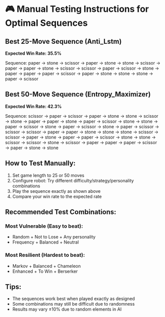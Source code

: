 
# 🎮 Manual Testing Instructions for Optimal Sequences

## Best 25-Move Sequence (Anti_Lstm)
**Expected Win Rate: 35.5%**

Sequence: paper → stone → scissor → paper → stone → stone → scissor → paper → paper → stone → scissor → scissor → paper → scissor → stone → paper → paper → paper → scissor → paper → stone → stone → stone → paper → scissor

## Best 50-Move Sequence (Entropy_Maximizer)
**Expected Win Rate: 42.3%**

Sequence: scissor → paper → scissor → paper → stone → stone → scissor → stone → paper → paper → stone → paper → scissor → stone → stone → paper → scissor → stone → paper → scissor → stone → paper → scissor → scissor → scissor → paper → paper → stone → stone → stone → scissor → scissor → paper → stone → paper → paper → scissor → stone → stone → scissor → scissor → stone → scissor → paper → paper → paper → scissor → paper → stone → stone

## How to Test Manually:
1. Set game length to 25 or 50 moves
2. Configure robot: Try different difficulty/strategy/personality combinations
3. Play the sequence exactly as shown above
4. Compare your win rate to the expected rate

## Recommended Test Combinations:
### Most Vulnerable (Easy to beat):
- Random + Not to Lose + Any personality
- Frequency + Balanced + Neutral

### Most Resilient (Hardest to beat):
- Markov + Balanced + Chameleon
- Enhanced + To Win + Berserker

## Tips:
- The sequences work best when played exactly as designed
- Some combinations may still be difficult due to randomness
- Results may vary ±10% due to random elements in AI
